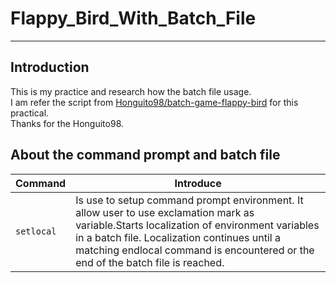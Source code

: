 # Flappy_Bird_With_Batch_File
***
## Introduction
This is my practice and research how the batch file usage.<br>
I am refer the script from [Honguito98/batch-game-flappy-bird](https://github.com/Honguito98/batch-game-flappy-bird) for this practical.<br>
Thanks for the Honguito98.
## About the command prompt and batch file

|Command  |Introduce  |
|---|---|
|`setlocal`|Is use to setup command prompt environment. It allow user to use exclamation mark as variable.Starts localization of environment variables in a batch file. Localization continues until a matching endlocal command is encountered or the end of the batch file is reached.|

